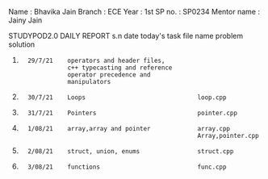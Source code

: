 Name   : Bhavika Jain
Branch : ECE
Year   : 1st
SP no. : SP0234
Mentor name : Jainy Jain

STUDYPOD2.0 DAILY REPORT
s.n      date       today's task                       file name            problem          solution
1.       29/7/21    operators and header files,
                    c++ typecasting and reference 
                    operator precedence and 
                    manipulators
2.       30/7/21    Loops                               loop.cpp 
3.       31/7/21    Pointers                            pointer.cpp
4.       1/08/21    array,array and pointer             array.cpp
                                                        Array,pointer.cpp
5.       2/08/21    struct, union, enums                struct.cpp
6.       3/08/21    functions                           func.cpp                                       
